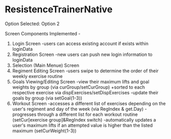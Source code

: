 # ResistenceTrainerNative

Option Selected: Option 2

Screen Components Implemented -

1. Login Screen
   -users can access existing account if exists within loginData
2. Registration Screen
   -new users can push new login information to loginData
3. Selection (Main Menue) Screen
4. Regiment Editing Screen
   -users swipe to determine the order of their weekly exercise routine
5. Goals Viewing/Editing Screen
   -view their maximum lifts and goal weights by group (via curGroup/setCurGroup)
   +sorted to each respective exercise via dispExercises/setDispExercises
   -update their goals by group (via setGoal(1-3))
6. Workout Screen
   -accesses a different list of exercises depending on the user's regiment and day of the week (via RegIndex & get.Day)
   -progresses through a different list for each workout routine (setCur[exercise group]&RegIndex switch)
   -automatically updates a user's maximum lifts if an attempted value is higher than the listed maximum (setCurWeight(1-3))
